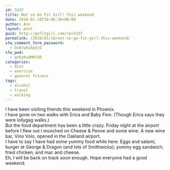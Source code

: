 ```yaml
---
id: 3337
title: Not so Go Fit Girl! this weekend
date: 2010-01-18T10:06:36+00:00
author: Ann
layout: post
guid: http://gofitgirl.com/?p=3337
permalink: /2010/01/18/not-so-go-fit-girl-this-weekend/
sfw_comment_form_password:
  - OsKtw0i6pUjO
sfw_pwd:
  - gYGzRudMRY5R
categories:
  - diet
  - exercise
  - general fitness
tags:
  - alcohol
  - travel
  - walking
---
```

I have been visiting friends this weekend in Phoenix.  
I have gone on two walks with Erica and Baby Finn. (Though Erica says they were lollygag walks.)  
But the food department has been a little crazy. Friday night at the airport before I flew out I munched on Cheese & Penne and some wine. A new wine bar, Vino Volo, opened in the Oakland airport.  
I have to say I have had some yummy food while here: Eggs and salami; burger at George & Dragon (and lots of Smithwicks); yummy egg sandwich; fried chicken; and mac and cheese.  
Eh, I will be back on track soon enough. Hope everyone had a good weekend.